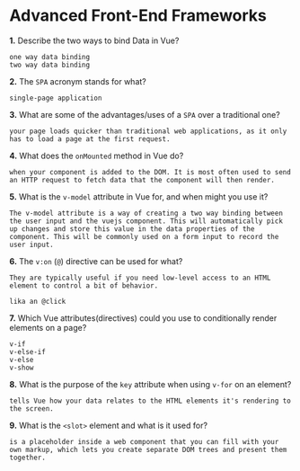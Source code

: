 # Advanced Front-End Frameworks


**1.** Describe the two ways to bind Data in Vue?
<!-- enter you answer in the space below -->
```
one way data binding
two way data binding
```

**2.** The `SPA` acronym stands for what?
<!-- enter you answer in the space below -->
```
single-page application 
```
**3.** What are some of the advantages/uses of a `SPA` over a traditional one?
<!-- enter you answer in the space below -->
```
your page loads quicker than traditional web applications, as it only has to load a page at the first request.
```
**4.** What does the `onMounted` method in Vue do?
<!-- enter you answer in the space below -->
```
when your component is added to the DOM. It is most often used to send an HTTP request to fetch data that the component will then render.
```
**5.** What is the `v-model` attribute in Vue for, and when might you use it?
<!-- enter you answer in the space below -->
```
The v-model attribute is a way of creating a two way binding between the user input and the vuejs component. This will automatically pick up changes and store this value in the data properties of the component. This will be commonly used on a form input to record the user input.
```
**6.** The `v:on` (`@`) directive can be used for what?
<!-- enter you answer in the space below -->
```
They are typically useful if you need low-level access to an HTML element to control a bit of behavior.

lika an @click
```
**7.** Which Vue attributes(directives) could you use to conditionally render elements on a page?
<!-- enter you answer in the space below -->
```
v-if
v-else-if
v-else
v-show

```
**8.** What is the purpose of the `key` attribute when using `v-for` on an element?
<!-- enter you answer in the space below -->
```
tells Vue how your data relates to the HTML elements it's rendering to the screen.

```
**9.** What is the `<slot>` element and what is it used for?
<!-- enter you answer in the space below -->
```
is a placeholder inside a web component that you can fill with your own markup, which lets you create separate DOM trees and present them together.

```